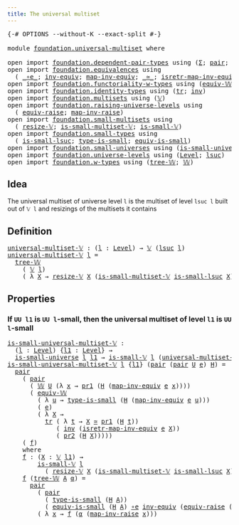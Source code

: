 ```yaml
---
title: The universal multiset
---
```


<pre class="Agda"><a id="48" class="Symbol">{-#</a> <a id="52" class="Keyword">OPTIONS</a> <a id="60" class="Pragma">--without-K</a> <a id="72" class="Pragma">--exact-split</a> <a id="86" class="Symbol">#-}</a>

<a id="91" class="Keyword">module</a> <a id="98" href="foundation.universal-multiset.html" class="Module">foundation.universal-multiset</a> <a id="128" class="Keyword">where</a>

<a id="135" class="Keyword">open</a> <a id="140" class="Keyword">import</a> <a id="147" href="foundation.dependent-pair-types.html" class="Module">foundation.dependent-pair-types</a> <a id="179" class="Keyword">using</a> <a id="185" class="Symbol">(</a><a id="186" href="foundation-core.dependent-pair-types.html#515" class="Record">Σ</a><a id="187" class="Symbol">;</a> <a id="189" href="foundation-core.dependent-pair-types.html#588" class="InductiveConstructor">pair</a><a id="193" class="Symbol">;</a> <a id="195" href="foundation-core.dependent-pair-types.html#605" class="Field">pr1</a><a id="198" class="Symbol">;</a> <a id="200" href="foundation-core.dependent-pair-types.html#617" class="Field">pr2</a><a id="203" class="Symbol">)</a>
<a id="205" class="Keyword">open</a> <a id="210" class="Keyword">import</a> <a id="217" href="foundation.equivalences.html" class="Module">foundation.equivalences</a> <a id="241" class="Keyword">using</a>
  <a id="249" class="Symbol">(</a> <a id="251" href="foundation-core.equivalences.html#7869" class="Function Operator">_∘e_</a><a id="255" class="Symbol">;</a> <a id="257" href="foundation-core.equivalences.html#5721" class="Function">inv-equiv</a><a id="266" class="Symbol">;</a> <a id="268" href="foundation-core.equivalences.html#5036" class="Function">map-inv-equiv</a><a id="281" class="Symbol">;</a> <a id="283" href="foundation-core.equivalences.html#1621" class="Function Operator">_≃_</a><a id="286" class="Symbol">;</a> <a id="288" href="foundation-core.equivalences.html#5251" class="Function">isretr-map-inv-equiv</a><a id="308" class="Symbol">)</a>
<a id="310" class="Keyword">open</a> <a id="315" class="Keyword">import</a> <a id="322" href="foundation.functoriality-w-types.html" class="Module">foundation.functoriality-w-types</a> <a id="355" class="Keyword">using</a> <a id="361" class="Symbol">(</a><a id="362" href="foundation.functoriality-w-types.html#5709" class="Function">equiv-𝕎</a><a id="369" class="Symbol">)</a>
<a id="371" class="Keyword">open</a> <a id="376" class="Keyword">import</a> <a id="383" href="foundation.identity-types.html" class="Module">foundation.identity-types</a> <a id="409" class="Keyword">using</a> <a id="415" class="Symbol">(</a><a id="416" href="foundation-core.identity-types.html#5702" class="Function">tr</a><a id="418" class="Symbol">;</a> <a id="420" href="foundation-core.identity-types.html#2729" class="Function">inv</a><a id="423" class="Symbol">)</a>
<a id="425" class="Keyword">open</a> <a id="430" class="Keyword">import</a> <a id="437" href="foundation.multisets.html" class="Module">foundation.multisets</a> <a id="458" class="Keyword">using</a> <a id="464" class="Symbol">(</a><a id="465" href="foundation.multisets.html#655" class="Function">𝕍</a><a id="466" class="Symbol">)</a>
<a id="468" class="Keyword">open</a> <a id="473" class="Keyword">import</a> <a id="480" href="foundation.raising-universe-levels.html" class="Module">foundation.raising-universe-levels</a> <a id="515" class="Keyword">using</a>
  <a id="523" class="Symbol">(</a> <a id="525" href="foundation.raising-universe-levels.html#1550" class="Function">equiv-raise</a><a id="536" class="Symbol">;</a> <a id="538" href="foundation.raising-universe-levels.html#1114" class="Function">map-inv-raise</a><a id="551" class="Symbol">)</a>
<a id="553" class="Keyword">open</a> <a id="558" class="Keyword">import</a> <a id="565" href="foundation.small-multisets.html" class="Module">foundation.small-multisets</a> <a id="592" class="Keyword">using</a>
  <a id="600" class="Symbol">(</a> <a id="602" href="foundation.small-multisets.html#2167" class="Function">resize-𝕍</a><a id="610" class="Symbol">;</a> <a id="612" href="foundation.small-multisets.html#7876" class="Function">is-small-multiset-𝕍</a><a id="631" class="Symbol">;</a> <a id="633" href="foundation.small-multisets.html#1869" class="Function">is-small-𝕍</a><a id="643" class="Symbol">)</a>
<a id="645" class="Keyword">open</a> <a id="650" class="Keyword">import</a> <a id="657" href="foundation.small-types.html" class="Module">foundation.small-types</a> <a id="680" class="Keyword">using</a>
  <a id="688" class="Symbol">(</a> <a id="690" href="foundation.small-types.html#2331" class="Function">is-small-lsuc</a><a id="703" class="Symbol">;</a> <a id="705" href="foundation.small-types.html#1571" class="Function">type-is-small</a><a id="718" class="Symbol">;</a> <a id="720" href="foundation.small-types.html#1659" class="Function">equiv-is-small</a><a id="734" class="Symbol">)</a>
<a id="736" class="Keyword">open</a> <a id="741" class="Keyword">import</a> <a id="748" href="foundation.small-universes.html" class="Module">foundation.small-universes</a> <a id="775" class="Keyword">using</a> <a id="781" class="Symbol">(</a><a id="782" href="foundation.small-universes.html#470" class="Function">is-small-universe</a><a id="799" class="Symbol">)</a>
<a id="801" class="Keyword">open</a> <a id="806" class="Keyword">import</a> <a id="813" href="foundation.universe-levels.html" class="Module">foundation.universe-levels</a> <a id="840" class="Keyword">using</a> <a id="846" class="Symbol">(</a><a id="847" href="Agda.Primitive.html#597" class="Postulate">Level</a><a id="852" class="Symbol">;</a> <a id="854" href="Agda.Primitive.html#780" class="Primitive">lsuc</a><a id="858" class="Symbol">)</a>
<a id="860" class="Keyword">open</a> <a id="865" class="Keyword">import</a> <a id="872" href="foundation.w-types.html" class="Module">foundation.w-types</a> <a id="891" class="Keyword">using</a> <a id="897" class="Symbol">(</a><a id="898" href="foundation.w-types.html#2349" class="InductiveConstructor">tree-𝕎</a><a id="904" class="Symbol">;</a> <a id="906" href="foundation.w-types.html#2280" class="Datatype">𝕎</a><a id="907" class="Symbol">)</a>
</pre>
## Idea

The universal multiset of universe level `l` is the multiset of level `lsuc l` built out of `𝕍 l` and resizings of the multisets it contains

## Definition
<pre class="Agda"><a id="universal-multiset-𝕍"></a><a id="1087" href="foundation.universal-multiset.html#1087" class="Function">universal-multiset-𝕍</a> <a id="1108" class="Symbol">:</a> <a id="1110" class="Symbol">(</a><a id="1111" href="foundation.universal-multiset.html#1111" class="Bound">l</a> <a id="1113" class="Symbol">:</a> <a id="1115" href="Agda.Primitive.html#597" class="Postulate">Level</a><a id="1120" class="Symbol">)</a> <a id="1122" class="Symbol">→</a> <a id="1124" href="foundation.multisets.html#655" class="Function">𝕍</a> <a id="1126" class="Symbol">(</a><a id="1127" href="Agda.Primitive.html#780" class="Primitive">lsuc</a> <a id="1132" href="foundation.universal-multiset.html#1111" class="Bound">l</a><a id="1133" class="Symbol">)</a>
<a id="1135" href="foundation.universal-multiset.html#1087" class="Function">universal-multiset-𝕍</a> <a id="1156" href="foundation.universal-multiset.html#1156" class="Bound">l</a> <a id="1158" class="Symbol">=</a>
  <a id="1162" href="foundation.w-types.html#2349" class="InductiveConstructor">tree-𝕎</a>
    <a id="1173" class="Symbol">(</a> <a id="1175" href="foundation.multisets.html#655" class="Function">𝕍</a> <a id="1177" href="foundation.universal-multiset.html#1156" class="Bound">l</a><a id="1178" class="Symbol">)</a>
    <a id="1184" class="Symbol">(</a> <a id="1186" class="Symbol">λ</a> <a id="1188" href="foundation.universal-multiset.html#1188" class="Bound">X</a> <a id="1190" class="Symbol">→</a> <a id="1192" href="foundation.small-multisets.html#2167" class="Function">resize-𝕍</a> <a id="1201" href="foundation.universal-multiset.html#1188" class="Bound">X</a> <a id="1203" class="Symbol">(</a><a id="1204" href="foundation.small-multisets.html#7876" class="Function">is-small-multiset-𝕍</a> <a id="1224" href="foundation.small-types.html#2331" class="Function">is-small-lsuc</a> <a id="1238" href="foundation.universal-multiset.html#1188" class="Bound">X</a><a id="1239" class="Symbol">))</a>
</pre>
## Properties

### If `UU l1` is `UU l`-small, then the universal multiset of level `l1` is `UU l`-small

<pre class="Agda"><a id="is-small-universal-multiset-𝕍"></a><a id="1361" href="foundation.universal-multiset.html#1361" class="Function">is-small-universal-multiset-𝕍</a> <a id="1391" class="Symbol">:</a>
  <a id="1395" class="Symbol">(</a><a id="1396" href="foundation.universal-multiset.html#1396" class="Bound">l</a> <a id="1398" class="Symbol">:</a> <a id="1400" href="Agda.Primitive.html#597" class="Postulate">Level</a><a id="1405" class="Symbol">)</a> <a id="1407" class="Symbol">{</a><a id="1408" href="foundation.universal-multiset.html#1408" class="Bound">l1</a> <a id="1411" class="Symbol">:</a> <a id="1413" href="Agda.Primitive.html#597" class="Postulate">Level</a><a id="1418" class="Symbol">}</a> <a id="1420" class="Symbol">→</a>
  <a id="1424" href="foundation.small-universes.html#470" class="Function">is-small-universe</a> <a id="1442" href="foundation.universal-multiset.html#1396" class="Bound">l</a> <a id="1444" href="foundation.universal-multiset.html#1408" class="Bound">l1</a> <a id="1447" class="Symbol">→</a> <a id="1449" href="foundation.small-multisets.html#1869" class="Function">is-small-𝕍</a> <a id="1460" href="foundation.universal-multiset.html#1396" class="Bound">l</a> <a id="1462" class="Symbol">(</a><a id="1463" href="foundation.universal-multiset.html#1087" class="Function">universal-multiset-𝕍</a> <a id="1484" href="foundation.universal-multiset.html#1408" class="Bound">l1</a><a id="1486" class="Symbol">)</a>
<a id="1488" href="foundation.universal-multiset.html#1361" class="Function">is-small-universal-multiset-𝕍</a> <a id="1518" href="foundation.universal-multiset.html#1518" class="Bound">l</a> <a id="1520" class="Symbol">{</a><a id="1521" href="foundation.universal-multiset.html#1521" class="Bound">l1</a><a id="1523" class="Symbol">}</a> <a id="1525" class="Symbol">(</a><a id="1526" href="foundation-core.dependent-pair-types.html#588" class="InductiveConstructor">pair</a> <a id="1531" class="Symbol">(</a><a id="1532" href="foundation-core.dependent-pair-types.html#588" class="InductiveConstructor">pair</a> <a id="1537" href="foundation.universal-multiset.html#1537" class="Bound">U</a> <a id="1539" href="foundation.universal-multiset.html#1539" class="Bound">e</a><a id="1540" class="Symbol">)</a> <a id="1542" href="foundation.universal-multiset.html#1542" class="Bound">H</a><a id="1543" class="Symbol">)</a> <a id="1545" class="Symbol">=</a>
  <a id="1549" href="foundation-core.dependent-pair-types.html#588" class="InductiveConstructor">pair</a>
    <a id="1558" class="Symbol">(</a> <a id="1560" href="foundation-core.dependent-pair-types.html#588" class="InductiveConstructor">pair</a>
      <a id="1571" class="Symbol">(</a> <a id="1573" href="foundation.w-types.html#2280" class="Datatype">𝕎</a> <a id="1575" href="foundation.universal-multiset.html#1537" class="Bound">U</a> <a id="1577" class="Symbol">(λ</a> <a id="1580" href="foundation.universal-multiset.html#1580" class="Bound">x</a> <a id="1582" class="Symbol">→</a> <a id="1584" href="foundation-core.dependent-pair-types.html#605" class="Field">pr1</a> <a id="1588" class="Symbol">(</a><a id="1589" href="foundation.universal-multiset.html#1542" class="Bound">H</a> <a id="1591" class="Symbol">(</a><a id="1592" href="foundation-core.equivalences.html#5036" class="Function">map-inv-equiv</a> <a id="1606" href="foundation.universal-multiset.html#1539" class="Bound">e</a> <a id="1608" href="foundation.universal-multiset.html#1580" class="Bound">x</a><a id="1609" class="Symbol">))))</a>
      <a id="1620" class="Symbol">(</a> <a id="1622" href="foundation.functoriality-w-types.html#5709" class="Function">equiv-𝕎</a>
        <a id="1638" class="Symbol">(</a> <a id="1640" class="Symbol">λ</a> <a id="1642" href="foundation.universal-multiset.html#1642" class="Bound">u</a> <a id="1644" class="Symbol">→</a> <a id="1646" href="foundation.small-types.html#1571" class="Function">type-is-small</a> <a id="1660" class="Symbol">(</a><a id="1661" href="foundation.universal-multiset.html#1542" class="Bound">H</a> <a id="1663" class="Symbol">(</a><a id="1664" href="foundation-core.equivalences.html#5036" class="Function">map-inv-equiv</a> <a id="1678" href="foundation.universal-multiset.html#1539" class="Bound">e</a> <a id="1680" href="foundation.universal-multiset.html#1642" class="Bound">u</a><a id="1681" class="Symbol">)))</a>
        <a id="1693" class="Symbol">(</a> <a id="1695" href="foundation.universal-multiset.html#1539" class="Bound">e</a><a id="1696" class="Symbol">)</a>
        <a id="1706" class="Symbol">(</a> <a id="1708" class="Symbol">λ</a> <a id="1710" href="foundation.universal-multiset.html#1710" class="Bound">X</a> <a id="1712" class="Symbol">→</a>
          <a id="1724" href="foundation-core.identity-types.html#5702" class="Function">tr</a> <a id="1727" class="Symbol">(</a> <a id="1729" class="Symbol">λ</a> <a id="1731" href="foundation.universal-multiset.html#1731" class="Bound">t</a> <a id="1733" class="Symbol">→</a> <a id="1735" href="foundation.universal-multiset.html#1710" class="Bound">X</a> <a id="1737" href="foundation-core.equivalences.html#1621" class="Function Operator">≃</a> <a id="1739" href="foundation-core.dependent-pair-types.html#605" class="Field">pr1</a> <a id="1743" class="Symbol">(</a><a id="1744" href="foundation.universal-multiset.html#1542" class="Bound">H</a> <a id="1746" href="foundation.universal-multiset.html#1731" class="Bound">t</a><a id="1747" class="Symbol">))</a>
             <a id="1763" class="Symbol">(</a> <a id="1765" href="foundation-core.identity-types.html#2729" class="Function">inv</a> <a id="1769" class="Symbol">(</a><a id="1770" href="foundation-core.equivalences.html#5251" class="Function">isretr-map-inv-equiv</a> <a id="1791" href="foundation.universal-multiset.html#1539" class="Bound">e</a> <a id="1793" href="foundation.universal-multiset.html#1710" class="Bound">X</a><a id="1794" class="Symbol">))</a>
             <a id="1810" class="Symbol">(</a> <a id="1812" href="foundation-core.dependent-pair-types.html#617" class="Field">pr2</a> <a id="1816" class="Symbol">(</a><a id="1817" href="foundation.universal-multiset.html#1542" class="Bound">H</a> <a id="1819" href="foundation.universal-multiset.html#1710" class="Bound">X</a><a id="1820" class="Symbol">)))))</a>
    <a id="1830" class="Symbol">(</a> <a id="1832" href="foundation.universal-multiset.html#1849" class="Function">f</a><a id="1833" class="Symbol">)</a>
    <a id="1839" class="Keyword">where</a>
    <a id="1849" href="foundation.universal-multiset.html#1849" class="Function">f</a> <a id="1851" class="Symbol">:</a> <a id="1853" class="Symbol">(</a><a id="1854" href="foundation.universal-multiset.html#1854" class="Bound">X</a> <a id="1856" class="Symbol">:</a> <a id="1858" href="foundation.multisets.html#655" class="Function">𝕍</a> <a id="1860" href="foundation.universal-multiset.html#1521" class="Bound">l1</a><a id="1862" class="Symbol">)</a> <a id="1864" class="Symbol">→</a>
        <a id="1874" href="foundation.small-multisets.html#1869" class="Function">is-small-𝕍</a> <a id="1885" href="foundation.universal-multiset.html#1518" class="Bound">l</a>
          <a id="1897" class="Symbol">(</a> <a id="1899" href="foundation.small-multisets.html#2167" class="Function">resize-𝕍</a> <a id="1908" href="foundation.universal-multiset.html#1854" class="Bound">X</a> <a id="1910" class="Symbol">(</a><a id="1911" href="foundation.small-multisets.html#7876" class="Function">is-small-multiset-𝕍</a> <a id="1931" href="foundation.small-types.html#2331" class="Function">is-small-lsuc</a> <a id="1945" href="foundation.universal-multiset.html#1854" class="Bound">X</a><a id="1946" class="Symbol">))</a>
    <a id="1953" href="foundation.universal-multiset.html#1849" class="Function">f</a> <a id="1955" class="Symbol">(</a><a id="1956" href="foundation.w-types.html#2349" class="InductiveConstructor">tree-𝕎</a> <a id="1963" href="foundation.universal-multiset.html#1963" class="Bound">A</a> <a id="1965" href="foundation.universal-multiset.html#1965" class="Bound">α</a><a id="1966" class="Symbol">)</a> <a id="1968" class="Symbol">=</a>
      <a id="1976" href="foundation-core.dependent-pair-types.html#588" class="InductiveConstructor">pair</a>
        <a id="1989" class="Symbol">(</a> <a id="1991" href="foundation-core.dependent-pair-types.html#588" class="InductiveConstructor">pair</a>
          <a id="2006" class="Symbol">(</a> <a id="2008" href="foundation.small-types.html#1571" class="Function">type-is-small</a> <a id="2022" class="Symbol">(</a><a id="2023" href="foundation.universal-multiset.html#1542" class="Bound">H</a> <a id="2025" href="foundation.universal-multiset.html#1963" class="Bound">A</a><a id="2026" class="Symbol">))</a>
          <a id="2039" class="Symbol">(</a> <a id="2041" href="foundation.small-types.html#1659" class="Function">equiv-is-small</a> <a id="2056" class="Symbol">(</a><a id="2057" href="foundation.universal-multiset.html#1542" class="Bound">H</a> <a id="2059" href="foundation.universal-multiset.html#1963" class="Bound">A</a><a id="2060" class="Symbol">)</a> <a id="2062" href="foundation-core.equivalences.html#7869" class="Function Operator">∘e</a> <a id="2065" href="foundation-core.equivalences.html#5721" class="Function">inv-equiv</a> <a id="2075" class="Symbol">(</a><a id="2076" href="foundation.raising-universe-levels.html#1550" class="Function">equiv-raise</a> <a id="2088" class="Symbol">(</a><a id="2089" href="Agda.Primitive.html#780" class="Primitive">lsuc</a> <a id="2094" href="foundation.universal-multiset.html#1521" class="Bound">l1</a><a id="2096" class="Symbol">)</a> <a id="2098" href="foundation.universal-multiset.html#1963" class="Bound">A</a><a id="2099" class="Symbol">)))</a>
        <a id="2111" class="Symbol">(</a> <a id="2113" class="Symbol">λ</a> <a id="2115" href="foundation.universal-multiset.html#2115" class="Bound">x</a> <a id="2117" class="Symbol">→</a> <a id="2119" href="foundation.universal-multiset.html#1849" class="Function">f</a> <a id="2121" class="Symbol">(</a><a id="2122" href="foundation.universal-multiset.html#1965" class="Bound">α</a> <a id="2124" class="Symbol">(</a><a id="2125" href="foundation.raising-universe-levels.html#1114" class="Function">map-inv-raise</a> <a id="2139" href="foundation.universal-multiset.html#2115" class="Bound">x</a><a id="2140" class="Symbol">)))</a>
</pre>